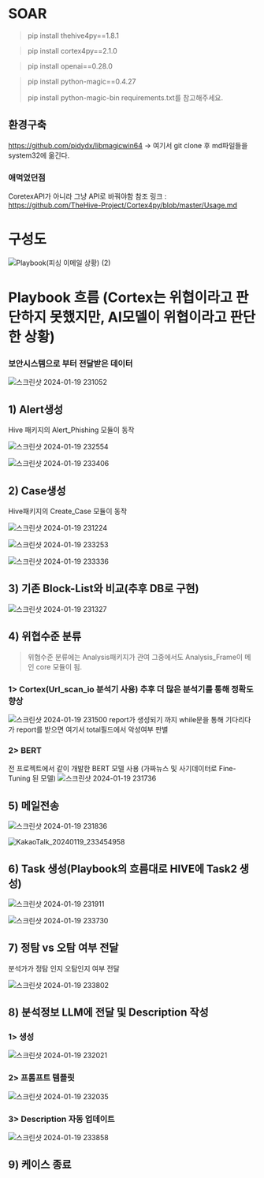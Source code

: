# SOAR
> pip install thehive4py==1.8.1

> pip install cortex4py==2.1.0

> pip install openai==0.28.0

> pip install python-magic==0.4.27
> 
> pip install python-magic-bin
requirements.txt를 참고해주세요.

## 환경구축
https://github.com/pidydx/libmagicwin64
-> 여기서 git clone 후 md파일들을 system32에 옮긴다.

### 애먹었던점
CoretexAPI가 아니라 그냥 API로 바꿔야함
참조 링크 : https://github.com/TheHive-Project/Cortex4py/blob/master/Usage.md

# 구성도
![Playbook(피싱 이메일 상황) (2)](https://github.com/S-SIRIUS/SOAR/assets/109223193/7240985e-dec5-4319-a578-72190e5913e6)

# Playbook 흐름 (Cortex는 위협이라고 판단하지 못했지만, AI모델이 위협이라고 판단한 상황)
### 보안시스템으로 부터 전달받은 데이터
![스크린샷 2024-01-19 231052](https://github.com/S-SIRIUS/SOAR/assets/109223193/72527180-ca44-4a52-80da-2a7bcf526fc2)

## 1) Alert생성
Hive 패키지의 Alert_Phishing 모듈이 동작

![스크린샷 2024-01-19 232554](https://github.com/S-SIRIUS/SOAR/assets/109223193/0294f598-98f3-40e9-bd1e-4e264c9fca8d)

![스크린샷 2024-01-19 233406](https://github.com/S-SIRIUS/SOAR/assets/109223193/47ca97b2-05a7-4514-9437-9fb10afe97d3)


## 2) Case생성
Hive패키지의 Create_Case 모듈이 동작

![스크린샷 2024-01-19 231224](https://github.com/S-SIRIUS/SOAR/assets/109223193/2ec5a8ae-69d5-43ab-8cb8-9ec6913cad11)

![스크린샷 2024-01-19 233253](https://github.com/S-SIRIUS/SOAR/assets/109223193/ecf788d0-254c-4ceb-9ae3-4d6441a7b05e)

![스크린샷 2024-01-19 233336](https://github.com/S-SIRIUS/SOAR/assets/109223193/50504156-ad80-4e1d-999f-35d218e07837)



## 3) 기존 Block-List와 비교(추후 DB로 구현)
![스크린샷 2024-01-19 231327](https://github.com/S-SIRIUS/SOAR/assets/109223193/4dc6fdc2-2f8a-410e-aefa-3227739ea456)


## 4) 위협수준 분류
> 위협수준 분류에는 Analysis패키지가 관여 그중에서도 Analysis_Frame이 메인 core 모듈이 됨.

### 1> Cortex(Url_scan_io 분석기 사용) 추후 더 많은 분석기를 통해 정확도 향상
![스크린샷 2024-01-19 231500](https://github.com/S-SIRIUS/SOAR/assets/109223193/ea7f9e47-4758-4b56-ad61-b0879e1a09fe)
report가 생성되기 까지 while문을 통해 기다리다가 report를 받으면 여기서 total필드에서 악성여부 판별

### 2> BERT
전 프로젝트에서 같이 개발한 BERT 모델 사용 (가짜뉴스 및 사기데이터로 Fine-Tuning 된 모델)
![스크린샷 2024-01-19 231736](https://github.com/S-SIRIUS/SOAR/assets/109223193/4bf67537-ff07-43b6-bd25-c7ac5b2694bf)


## 5) 메일전송
![스크린샷 2024-01-19 231836](https://github.com/S-SIRIUS/SOAR/assets/109223193/19e14d42-c633-4463-903f-ed181b8b9fe3)

![KakaoTalk_20240119_233454958](https://github.com/S-SIRIUS/SOAR/assets/109223193/dfeba35f-0765-4b60-b6a4-45da82baecf2)


## 6) Task 생성(Playbook의 흐름대로 HIVE에 Task2 생성)
![스크린샷 2024-01-19 231911](https://github.com/S-SIRIUS/SOAR/assets/109223193/a5afe4c3-1af0-4d7c-a0b9-e44bdae4acba)

![스크린샷 2024-01-19 233730](https://github.com/S-SIRIUS/SOAR/assets/109223193/6736d85c-3c6b-42bb-bc59-ea069075aa02)


## 7) 정탐 vs 오탐 여부 전달
분석가가 정탐 인지 오탐인지 여부 전달

![스크린샷 2024-01-19 233802](https://github.com/S-SIRIUS/SOAR/assets/109223193/3bc64d61-cd7b-4e92-8964-85ddd45b86c7)



## 8) 분석정보 LLM에 전달 및 Description 작성
### 1> 생성
![스크린샷 2024-01-19 232021](https://github.com/S-SIRIUS/SOAR/assets/109223193/d3f910c3-e64d-4c75-b308-948b31dcdb0d)

### 2> 프롬프트 템플릿
![스크린샷 2024-01-19 232035](https://github.com/S-SIRIUS/SOAR/assets/109223193/1deb8119-62b7-4504-8bd6-273fa59a7fc2)

### 3> Description 자동 업데이트
![스크린샷 2024-01-19 233858](https://github.com/S-SIRIUS/SOAR/assets/109223193/d141ae0c-8f43-4617-afe3-04fe4ac1890c)


## 9) 케이스 종료

